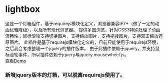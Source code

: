 # lightbox
这是一个灯箱组件，基于requirejs模块化定义，浏览器兼容IE7+（做了一定的动画优雅降级），以及所有现代浏览器。
提供多图浏览，针对CSS3特殊处理了动画流畅性；鼠标滚轮支持切换图片，支持缩放图片，支持拖拽图片，支持双击缩放还原图片。
此插件是基于requirejs模块化定义的，目前只能使用于requirejs环境，之后我会考虑整理一个jquery的插件版本。
由于此插件依赖于jquery，并支持鼠标滚轮事件，所以插件依赖于jquery与jquery.mousewheel.js。
<br>
<a href="http://yanglang1987500.github.io/lightbox/demo.html">查看Demo</a>
<br>
### 新增jquery版本的灯箱，可以脱离requirejs使用了。
